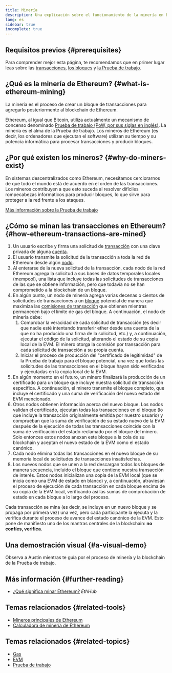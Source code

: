 ```yaml
---
title: Minería
description: Una explicación sobre el funcionamiento de la minería en Ethereum y sobre cómo mantiene a Ethereum seguro y descentralizado.
lang: es
sidebar: true
incomplete: true
---
```


## Requisitos previos {#prerequisites}

Para comprender mejor esta página, te recomendamos que en primer lugar leas sobre las [transacciones](/developers/docs/transactions/), [los bloques](/developers/docs/blocks/) y [la Prueba de trabajo](/developers/docs/consensus-mechanisms/pow/).

## ¿Qué es la minería de Ethereum? {#what-is-ethereum-mining}

La minería es el proceso de crear un bloque de transacciones para agregarlo posteriormente al blockchain de Ethereum.

Ethereum, al igual que Bitcoin, utiliza actualmente un mecanismo de concenso denominado [Prueba de trabajo (PoW, por sus siglas en inglés)](/developers/docs/consensus-mechanisms/pow/). La minería es el alma de la Prueba de trabajo. Los mineros de Ethereum (es decir, los ordenadores que ejecutan el software) utilizan su tiempo y su potencia informática para procesar transacciones y producir bloques.

## ¿Por qué existen los mineros? {#why-do-miners-exist}

En sistemas descentralizados como Ethereum, necesitamos cerciorarnos de que todo el mundo está de acuerdo en el orden de las transacciones. Los mineros contribuyen a que esto suceda al resolver difíciles rompecabezas informáticos para producir bloques, lo que sirve para proteger a la red frente a los ataques.

[Más información sobre la Prueba de trabajo](/developers/docs/consensus-mechanisms/pow/)

## ¿Cómo se minan las transacciones en Ethereum? {#how-ethereum-transactions-are-mined}

1. Un usuario escribe y firma una solicitud de [transacción](/developers/docs/transactions/) con una clave privada de alguna [cuenta](/developers/docs/accounts/).
2. El usuario transmite la solicitud de la transacción a toda la red de Ethereum desde algún [nodo](/developers/docs/nodes-and-clients/).
3. Al enterarse de la nueva solicitud de la transacción, cada nodo de la red Ethereum agrega la solicitud a sus bases de datos temporales locales (mempool), una lista que incluye todas las solicitudes de transacciones de las que se obtiene información, pero que todavía no se han comprometido a la blockchain de un bloque.
4. En algún punto, un nodo de minería agrega varias decenas o cientos de solicitudes de transacciones a un [bloque](/developers/docs/blocks/) potencial de manera que maximiza las [comisiones de transacción](/developers/docs/gas/) que obtienen mientras permanecen bajo el límite de gas del bloque. A continuación, el nodo de minería debe:
   1. Comprobar la veracidad de cada solicitud de transacción (es decir que nadie esté intentando transferir ether desde una cuenta de la que no ha producido una firma de la solicitud, etc.) y, a continuación, ejecutar el código de la solicitud, alterando el estado de su copia local de la EVM. El minero otorga la comisión por transacción para cada solicitud de transacción a su propia cuenta.
   2. Iniciar el proceso de producción del "certificado de legitimidad" de la Prueba de trabajo para el bloque potencial, una vez que todas las solicitudes de las transacciones en el bloque hayan sido verificadas y ejecutadas en la copia local de la EVM.
5. En algún momento en el futuro, un minero finalizará la producción de un certificado para un bloque que incluye nuestra solicitud de transacción específica. A continuación, el minero transmite el bloque completo, que incluye el certificado y una suma de verificación del nuevo estado del EVM mencionado.
6. Otros nodos obtienen información acerca del nuevo bloque. Los nodos validan el certificado, ejecutan todas las transacciones en el bloque (lo que incluye la transacción originalmente emitida por nuestro usuario) y comprueban que la suma de verificación de su estado nuevo de la EVM después de la ejecución de todas las transacciones coincide con la suma de verificación del estado reclamado por el bloque del minero. Solo entonces estos nodos anexan este bloque a la cola de su blockchain y aceptan el nuevo estado de la EVM como el estado canónico.
7. Cada nodo elimina todas las transacciones en el nuevo bloque de su memoria local de solicitudes de transacciones insatisfechas.
8. Los nuevos nodos que se unen a la red descargan todos los bloques de manera secuencia, incluido el bloque que contiene nuestra transacción de interés. Estos nodos inicializan una copia de la EVM local (que se inicia como una EVM de estado en blanco) y, a continuación, atraviesan el proceso de ejecución de cada transacción en cada bloque encima de su copia de la EVM local, verificando así las sumas de comprobación de estado en cada bloque a lo largo del proceso.

Cada transacción se mina (es decir, se incluye en un nuevo bloque y se propaga por primera vez) una vez, pero cada participante la ejecuta y la verifica durante el proceso de avance del estado canónico de la EVM. Esto pone de manifiesto uno de los mantras centrales de la blockchain: **no confíes, verifica**.

## Una demostración visual {#a-visual-demo}

Observa a Austin mientras te guía por el proceso de minería y la blockchain de la Prueba de trabajo.

<YouTube id="zcX7OJ-L8XQ" />

## Más información {#further-reading}

- [¿Qué significa minar Ethereum?](https://docs.ethhub.io/using-ethereum/mining/) _EthHub_

## Temas relacionados {#related-tools}

- [Mineros principales de Ethereum](https://etherscan.io/stat/miner?range=7&blocktype=blocks)
- [Calculadora de minería de Ethereum](https://minerstat.com/coin/ETH)

## Temas relacionados {#related-topics}

- [Gas](/developers/docs/gas/)
- [EVM](/developers/docs/evm/)
- [Prueba de trabajo](/developers/docs/consensus-mechanisms/pow/)
